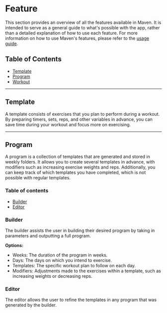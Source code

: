# Feature
This section provides an overview of all the features available in Maven. It is intended to serve as a general guide to what's possible with the app, rather than a detailed explanation of how to use each feature. For more information on how to use Maven's features, please refer to the [usage guide](TODO).

## Table of Contents
- [Template](#template)
- [Program](#program)
- [Workout](TODO)

---

## Template
A template consists of exercises that you plan to perform during a workout. By preparing timers, sets, reps, and other variables in advance, you can save time during your workout and focus more on exercising.

---

## Program
A program is a collection of templates that are generated and stored in weekly folders. It allows you to create several templates in advance, with modifiers such as increasing exercise weights and reps. Additionally, you can keep track of which templates you have completed, which is not possible with regular templates.

### Table of contents
- [Builder](#builder)
- [Editor](#editor)

### Builder
The builder assists the user in building their desired program by taking in parameters and outputting a full program.

**Options:**
- Weeks: The duration of the program in weeks.
- Days: The days on which you intend to exercise.
- Templates: The specific workout plan to follow on each day.
- Modifiers: Adjustments made to the exercises within a template, such as increasing weights or decreasing reps.

### Editor
The editor allows the user to refine the templates in any program that was generated by the builder.




